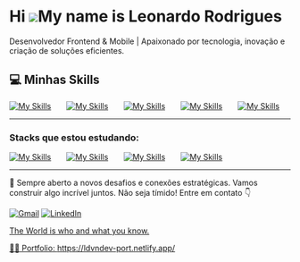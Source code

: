 Hi ![](https://user-images.githubusercontent.com/18350557/176309783-0785949b-9127-417c-8b55-ab5a4333674e.gif)My name is Leonardo Rodrigues
========================================================================================================================================

Desenvolvedor Frontend & Mobile | Apaixonado por tecnologia, inovação e criação de soluções eficientes.
<br/>

## 💻 Minhas Skills

[![My Skills](https://skillicons.dev/icons?i=html,css)](https://skillicons.dev) &nbsp;&nbsp;&nbsp;&nbsp;&nbsp; [![My Skills](https://skillicons.dev/icons?i=js,ts)](https://skillicons.dev) &nbsp;&nbsp;&nbsp;&nbsp;&nbsp; [![My Skills](https://skillicons.dev/icons?i=react,nextjs)](https://skillicons.dev) &nbsp;&nbsp;&nbsp;&nbsp;&nbsp; [![My Skills](https://skillicons.dev/icons?i=tailwind,styledcomponents,sass)](https://skillicons.dev) &nbsp;&nbsp;&nbsp;&nbsp;&nbsp; [![My Skills](https://skillicons.dev/icons?i=figma)](https://skillicons.dev)

---

### Stacks que estou estudando:
[![My Skills](https://skillicons.dev/icons?i=nodejs)](https://skillicons.dev) &nbsp;&nbsp;&nbsp;&nbsp;&nbsp; [![My Skills](https://skillicons.dev/icons?i=docker)](https://skillicons.dev) &nbsp;&nbsp;&nbsp;&nbsp;&nbsp; [![My Skills](https://skillicons.dev/icons?i=nestjs)](https://skillicons.dev) &nbsp;&nbsp;&nbsp;&nbsp;&nbsp; [![My Skills](https://skillicons.dev/icons?i=prisma)](https://skillicons.dev)

---

<div id="badges">
  <a href="#">
<!--     <img src="https://img.shields.io/badge/LinkedIn-blue?style=for-the-badge&logo=linkedin&logoColor=white" alt="LinkedIn Badge"/> ### Socials-->
  </a>
</div>

🚀 Sempre aberto a novos desafios e conexões estratégicas. Vamos construir algo incrível juntos. Não seja tímido! Entre em contato 👇

<p align="left">
  <a href="#" title="Gmail">
  <img src="https://img.shields.io/badge/-Gmail-FF0000?style=flat-square&labelColor=FF0000&logo=gmail&logoColor=white&link=LINK-DO-SEU-GMAIL" alt="Gmail"/></a>
  <a href="https://mail.google.com/mail/u/3/#inbox" title="LinkedIn">
  <img src="https://img.shields.io/badge/-Linkedin-0e76a8?style=flat-square&logo=Linkedin&logoColor=white&link=LINK-DO-SEU-LINKEDIN" alt="LinkedIn"/></a>
  <a href="linkedin.com/in/ldrigues" title="WhatsApp">
</p>

The World is who and what you know.

🙋‍♂️ Portfolio: https://ldvndev-port.netlify.app/
